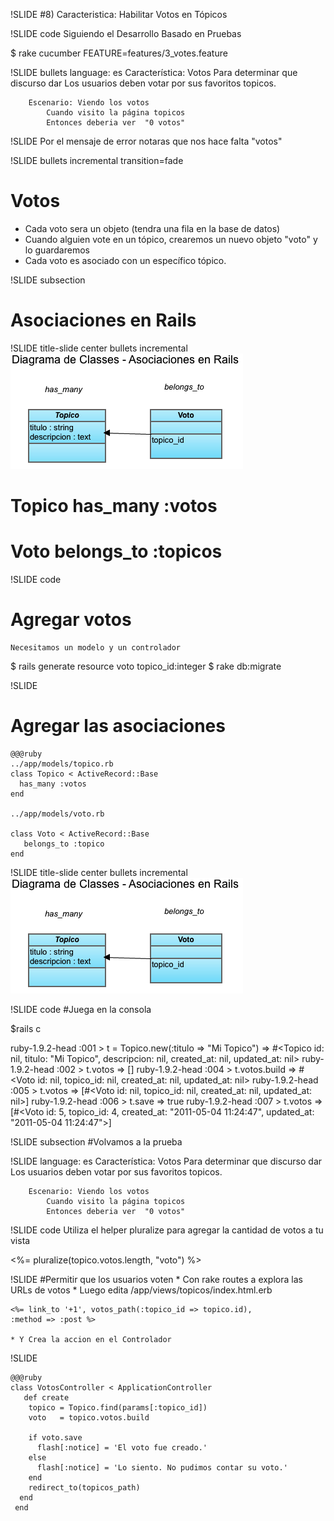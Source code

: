 !SLIDE 
#8) Caracteristica: Habilitar Votos en Tópicos 

!SLIDE code
	Siguiendo el Desarrollo Basado en Pruebas

$ rake cucumber FEATURE=features/3_votes.feature

!SLIDE bullets
	language: es
	Característica: Votos
		Para determinar que discurso dar
		Los usuarios deben votar por sus favoritos topicos.

		Escenario: Viendo los votos
	    	Cuando visito la página topicos
	    	Entonces deberia ver  "0 votos"

!SLIDE
	Por el mensaje de error notaras que nos hace falta "votos"

!SLIDE  bullets incremental transition=fade
# Votos
* Cada voto sera un objeto (tendra una fila en la base de datos)
* Cuando alguien vote en un tópico, crearemos un nuevo objeto "voto" y lo guardaremos
* Cada voto es asociado con un específico tópico.

!SLIDE subsection
# Asociaciones en Rails

!SLIDE  title-slide center  bullets incremental
![has_many](../public/images/asociaciones_rails.png)

# Topico has_many :votos
# Voto belongs_to :topicos

!SLIDE  code 
# Agregar votos

	Necesitamos un modelo y un controlador

$ rails generate resource voto topico_id:integer
$ rake db:migrate

!SLIDE   
# Agregar las asociaciones

	@@@ruby
	../app/models/topico.rb
	class Topico < ActiveRecord::Base
	  has_many :votos
	end

	../app/models/voto.rb

	class Voto < ActiveRecord::Base
	   belongs_to :topico
	end

!SLIDE  title-slide center  bullets incremental
![has_many](../public/images/asociaciones_rails.png)

!SLIDE code
#Juega en la consola

$rails c

ruby-1.9.2-head :001 > t = Topico.new(:titulo => "Mi Topico")
 => #<Topico id: nil, titulo: "Mi Topico", descripcion: nil, created_at: nil, updated_at: nil> 
ruby-1.9.2-head :002 > t.votos
=> []
ruby-1.9.2-head :004 > t.votos.build
 => #<Voto id: nil, topico_id: nil, created_at: nil, updated_at: nil> 
ruby-1.9.2-head :005 > t.votos
 => [#<Voto id: nil, topico_id: nil, created_at: nil, updated_at: nil>] 
ruby-1.9.2-head :006 > t.save
 => true 
ruby-1.9.2-head :007 > t.votos
 => [#<Voto id: 5, topico_id: 4, created_at: "2011-05-04 11:24:47", updated_at: "2011-05-04 11:24:47">] 

!SLIDE subsection
#Volvamos a la prueba 

!SLIDE 
	language: es
	Característica: Votos
		Para determinar que discurso dar
		Los usuarios deben votar por sus favoritos topicos.

		Escenario: Viendo los votos
	    	Cuando visito la página topicos
	    	Entonces deberia ver  "0 votos"

!SLIDE code
Utiliza el helper pluralize para agregar la cantidad de votos a tu vista
	
<%= pluralize(topico.votos.length, "voto") %>

!SLIDE 
#Permitir que los usuarios voten
	* Con rake routes a explora las URLs de votos 
	* Luego edita /app/views/topicos/index.html.erb
	
	<%= link_to '+1', votos_path(:topico_id => topico.id), 
	:method => :post %>

	* Y Crea la accion en el Controlador  	

!SLIDE


	@@@ruby
	class VotosController < ApplicationController
	   def create
	    topico = Topico.find(params[:topico_id])
	    voto   = topico.votos.build

	    if voto.save
	      flash[:notice] = 'El voto fue creado.'
	    else
	      flash[:notice] = 'Lo siento. No pudimos contar su voto.'
	    end
	    redirect_to(topicos_path)
	  end
	 end
	
